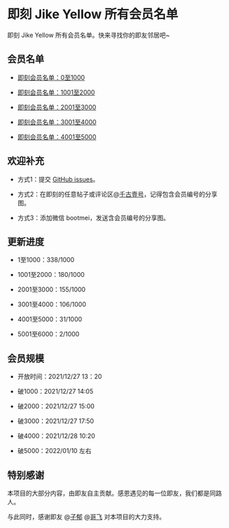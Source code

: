 # 即刻 Jike Yellow 所有会员名单

即刻 Jike Yellow 所有会员名单。快来寻找你的即友邻居吧~

## 会员名单

- [即刻会员名单：0至1000](./即刻会员名单：0至1000.md)

- [即刻会员名单：1001至2000](./即刻会员名单：1001至2000.md)

- [即刻会员名单：2001至3000](./即刻会员名单：2001至3000.md)

- [即刻会员名单：3001至4000](./即刻会员名单：3001至4000.md)

- [即刻会员名单：4001至5000](./即刻会员名单：3001至4000.md)


## 欢迎补充

- 方式1：提交 [GitHub issues](https://github.com/qianguyihao/jike-yellow/issues)。

- 方式2：在即刻的任意帖子或评论区@[千古壹号](https://m.okjike.com/users/smyhvae)，记得包含会员编号的分享图。

- 方式3：添加微信 bootmei，发送含会员编号的分享图。


## 更新进度

- 1至1000：338/1000

- 1001至2000：180/1000

- 2001至3000：155/1000

- 3001至4000：106/1000

- 4001至5000：31/1000

- 5001至6000：2/1000

## 会员规模

- 开放时间：2021/12/27 13：20

- 破1000：2021/12/27 14:05

- 破2000：2021/12/27 15:00

- 破3000：2021/12/27 17:50

- 破4000：2021/12/28 10:20

- 破5000：2022/01/10 左右

## 特别感谢

本项目的大部分内容，由即友自主贡献。感恩遇见的每一位即友，我们都是同路人。

与此同时，感谢即友 @[子郁](https://jike.city/ziyueth) @[哥飞](https://web.okjike.com/u/a2d6acc1-626f-4d15-a22a-849e88a4c9f0) 对本项目的大力支持。